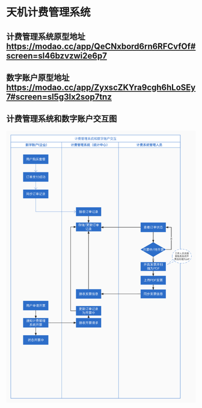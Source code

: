 # 天机计费管理系统
## 计费管理系统原型地址 https://modao.cc/app/QeCNxbord6rn6RFCvfOf#screen=sl46bzvzwi2e6p7
## 数字账户原型地址 https://modao.cc/app/ZyxscZKYra9cgh6hLoSEy7#screen=sl5g3lx2sop7tnz
## 计费管理系统和数字账户交互图
![交互流程](./src/main/resources/image/泳道图.jpg)
